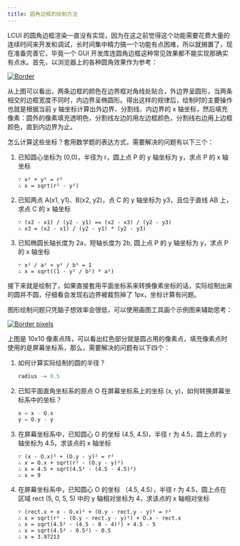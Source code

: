 ```yaml
---
title: 圆角边框的绘制方法
---
```


LCUI 的圆角边框渲染一直没有实现，因为在这之前觉得这个功能需要花费大量的连续时间来开发和调试，长时间集中精力搞一个功能有点困难，所以就搁置了，现在准备完善它，毕竟一个 GUI 开发库连圆角边框这种常见效果都不能实现那确实有点水。首先，以浏览器上的各种圆角效果作为参考：

[![Border](/static/images/devlog/20190803213503.png "Border")](/static/images/devlog/20190803213503.png)

从上图可以看出，两条边框的颜色在边界框对角线处贴合，外边界呈圆形，当两条相交的边框宽度不同时，内边界呈椭圆形。得出这样的规律后，绘制时的主要操作也就是根据当前 y 轴坐标计算出外边界、分割线、内边界的 x 轴坐标，然后填充像素：圆外的像素填充透明色，分割线左边的用左边框颜色，分割线右边用上边框颜色，直到内边界为止。

怎么计算这些坐标？套用数学题的表达方式，需要解决的问题有以下三个：

1. 已知圆心坐标为 (0,0)，半径为 r，圆上点 P 的 y 轴坐标为 y，求点 P 的 x 轴坐标

    ``` text
    ∵ x² + y² = r²
    ∴ x = sqrt(r² - y²)
    ```

1. 已知两点 A(x1, y1)、B(x2, y2)，点 C 的 y 轴坐标为 y3，且位于直线 AB 上，求点 C 的 x 轴坐标

    ``` text
    ∵ (x2 - x1) / (y2 - y1) == (x2 - x3) / (y2 - y3)
    ∴ x3 = (x2 - x1) / (y2 - y1) * (y2 - y3)
    ```

1. 已知椭圆长轴长度为 2a，短轴长度为 2b, 圆上点 P 的 y 轴坐标为 y，求点 P 的 x 轴坐标

    ``` text
    ∵ x² / a² + y² / b² = 1
    ∴ x = sqrt((1 - y² / b²) * a²)
    ```

接下来就是绘制了，如果直接套用平面坐标系来转换像素坐标的话，实际绘制出来的圆并不圆，仔细看会发现右边界被裁剪掉了 1px，坐标计算有问题。

图形绘制问题只凭脑子想效率会很低，可以使用画图工具画个示例图来辅助思考：

[![Border pixels](/static/images/devlog/201908252020.png "Border pixels")](/static/images/devlog/201908252020.png)

上图是 10x10 像素点阵，可以看出红色部分就是圆占用的像素点，填充像素点时使用的是屏幕坐标系，那么，需要解决的问题有以下四个：

1. 如何计算实际绘制的圆的半径？

    ``` c
    radius -= 0.5
    ```

1. 已知平面直角坐标系的原点 O 在屏幕坐标系上的坐标 (x, y)，如何转换屏幕坐标系中的坐标？

    ``` c
    x = x - O.x
    y = O.y - y
    ```

1. 在屏幕坐标系中，已知圆心 O 的坐标 (4.5, 4.5)，半径 r 为 4.5，圆上点的 y 轴坐标为 4.5，求该点的 x 轴坐标

    ``` text
    ∵ (x - O.x)² + (O.y - y)² = r²
    ∴ x = O.x + sqrt(r² - (O.y - y)²)
    ∴ x = 4.5 + sqrt(4.5² - (4.5 - 4.5)²)
    ∴ x = 9
    ```

1. 在屏幕坐标系中，已知圆心 O 的坐标 （4.5, 4.5），半径 r 为 4.5，圆上点在区域 rect (5, 0, 5, 5) 中的 y 轴相对坐标为 4，求该点的 x 轴相对坐标

    ``` text
    ∵ (rect.x + x - O.x)² + (O.y - rect.y - y)² = r²
    ∴ x = sqrt(r² - (O.y - rect.y - y)²) + O.x - rect.x
    ∴ x = sqrt(4.5² - (4.5 - 0 - 4)²) + 4.5 - 5
    ∴ x = sqrt(4.5² - 0.5²) - 0.5
    ∴ x = 3.97213
    ```

